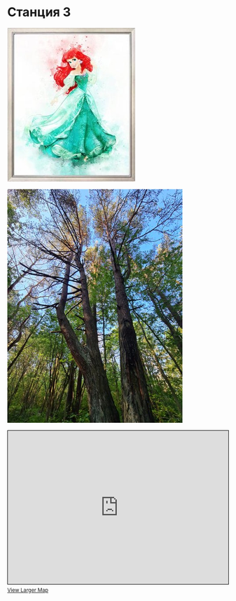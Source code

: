 <script>if (!document.cookie.split('; ').find(row => row.startsWith('questStarted'))) { window.location.href = "404" }</script>

# Станция 3

![Stage 3](img/03.jpg)

![Path 3](path/03.jpg)

<iframe width="100%" height="350" frameborder="0" scrolling="no" marginheight="0" marginwidth="0" src="https://www.openstreetmap.org/export/embed.html?bbox=24.886972904205326%2C59.462932741115814%2C24.89564180374146%2C59.46675386908629&amp;layer=mapnik&amp;marker=59.46484335910343%2C24.89130735397339" style="border: 1px solid black"></iframe><br/><small><a href="https://www.openstreetmap.org/?mlat=59.46484&amp;mlon=24.89131#map=17/59.46484/24.89131&amp;layers=N">View Larger Map</a></small>

